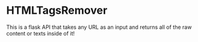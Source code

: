 # HTMLTagsRemover
This is a flask API that takes any URL as an input and returns all of the raw content or texts inside of it!
